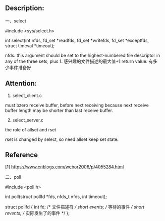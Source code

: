 ## Description:

一、select

#include <sys/select.h>

int select(int nfds, fd_set *readfds, fd_set *writefds,
        fd_set *exceptfds, struct timeval *timeout);

nfds: this argument should be set to the highest-numbered file
        descriptor in any of the three sets, plus 1.
        感兴趣的文件描述的最大值+1
return value: 有多少事件准备好

## Attention: 
1. select_client.c 

must bzero receive buffer, before next receiving
because next receive buffer length may be shorter than last receive buffer.

2. select_server.c

the role of allset and rset

rset is changed by select, so need allset keep set state.


## Reference
[1] https://www.cnblogs.com/webor2006/p/4055284.html

二、poll

#include <poll.h>

int poll(struct pollfd *fds, nfds_t nfds, int timeout);

struct pollfd {
    int fd;                 /* 文件描述符 */
    short events;           /* 等待的事件 */
    short revents;          /* 实际发生了的事件 */
};


